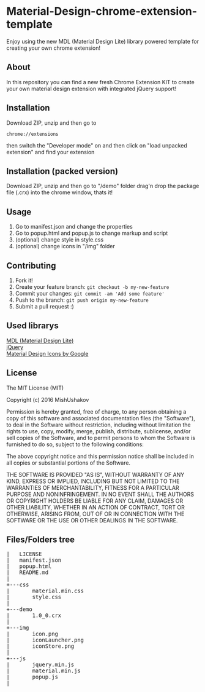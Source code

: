# Material-Design-chrome-extension-template
Enjoy using the new MDL (Material Design Lite) library powered template for creating your own chrome extension!

## About
In this repository you can find a new fresh Chrome Extension KIT to create your own material design extension with integrated jQuery support!

## Installation
Download ZIP, unzip and then go to <pre><code>chrome://extensions</code></pre> then switch the "Developer mode" on and then click on "load unpacked extension" and find your extension
## Installation (packed version)
Download ZIP, unzip and then go to "/demo" folder drag'n drop the package file (.crx) into the chrome window, thats it!
## Usage
1. Go to manifest.json and change the properties
2. Go to popup.html and popup.js to change markup and script
3. (optional) change style in style.css
4. (optional) change icons in "/img" folder
## Contributing
1. Fork it!
2. Create your feature branch: `git checkout -b my-new-feature`
3. Commit your changes: `git commit -am 'Add some feature'`
4. Push to the branch: `git push origin my-new-feature`
5. Submit a pull request :)
## Used librarys

<a href="http://getmdl.io">MDL (Material Design Lite)</a><br>
<a href="http://jquery.com">jQuery</a> <br>
<a href="https://fonts.googleapis.com/icon?family=Material+Icons">Material Design Icons by Google</a>
<br>
## License

The MIT License (MIT)

Copyright (c) 2016 MishUshakov

Permission is hereby granted, free of charge, to any person obtaining a copy
of this software and associated documentation files (the "Software"), to deal
in the Software without restriction, including without limitation the rights
to use, copy, modify, merge, publish, distribute, sublicense, and/or sell
copies of the Software, and to permit persons to whom the Software is
furnished to do so, subject to the following conditions:

The above copyright notice and this permission notice shall be included in all
copies or substantial portions of the Software.

THE SOFTWARE IS PROVIDED "AS IS", WITHOUT WARRANTY OF ANY KIND, EXPRESS OR
IMPLIED, INCLUDING BUT NOT LIMITED TO THE WARRANTIES OF MERCHANTABILITY,
FITNESS FOR A PARTICULAR PURPOSE AND NONINFRINGEMENT. IN NO EVENT SHALL THE
AUTHORS OR COPYRIGHT HOLDERS BE LIABLE FOR ANY CLAIM, DAMAGES OR OTHER
LIABILITY, WHETHER IN AN ACTION OF CONTRACT, TORT OR OTHERWISE, ARISING FROM,
OUT OF OR IN CONNECTION WITH THE SOFTWARE OR THE USE OR OTHER DEALINGS IN THE
SOFTWARE.

## Files/Folders tree
<pre>
|   LICENSE
|   manifest.json
|   popup.html
|   README.md
|
+---css
|       material.min.css
|       style.css
|
+---demo
|       1.0_0.crx
|
+---img
|       icon.png
|       iconLauncher.png
|       iconStore.png
|
+---js
|       jquery.min.js
|       material.min.js
|       popup.js
|
        </pre>
